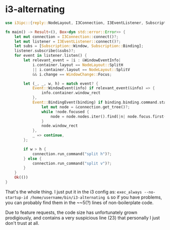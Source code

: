 # i3-alternating
~~~~rust
use i3ipc::{reply::NodeLayout, I3Connection, I3EventListener, Subscription, event::{Event, WindowEventInfo}, event::inner::WindowChange};

fn main() -> Result<(), Box<dyn std::error::Error>> {
    let mut connection = I3Connection::connect()?;
    let mut listener = I3EventListener::connect()?;
    let subs = [Subscription::Window, Subscription::Binding];
    listener.subscribe(&subs)?;
    for event in listener.listen() {
        let relevant_event = |i : &WindowEventInfo| 
            i.container.layout == NodeLayout::SplitH 
            || i.container.layout == NodeLayout::SplitV
            && i.change == WindowChange::Focus;

        let (_, _, w, h) = match event? {
            Event::WindowEvent(info) if relevant_event(&info) => {
                info.container.window_rect
            },
            Event::BindingEvent(binding) if binding.binding.command.starts_with("resize") => {
                let mut node = &connection.get_tree()?;
                while !node.focused {
                    node = node.nodes.iter().find(|n| node.focus.first().map(|&id| id == n.id).unwrap_or(false)).expect("no focused node");
                }
                node.window_rect
            },
            _ => continue,
        };

        if w > h {
            connection.run_command("split h")?;
        } else {
            connection.run_command("split v")?;
        }
    }
    Ok(())
}
~~~~

That's the whole thing. I just put it in the i3 config as:
`exec_always --no-startup-id /home/username/bin/i3-alternating &`
so if you have problems, you can probably find them in the ~~5(?) lines of non-boilerplate code.

Due to feature requests, the code size has unfortunately grown prodigiously, and contains a very suspicious line (23) that personally I just don't trust at all. 
